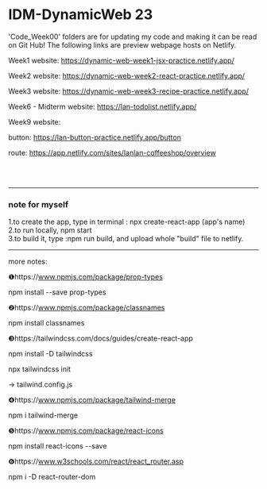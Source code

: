 # IDM-DynamicWeb 23

'Code_Week00' folders are for updating my code and making it can be read on Git Hub! 
The following links are preview webpage hosts on Netlify.

Week1 website:
https://dynamic-web-week1-jsx-practice.netlify.app/

Week2 website:
https://dynamic-web-week2-react-practice.netlify.app/

Week3 website:
https://dynamic-web-week3-recipe-practice.netlify.app/

Week6 - Midterm website:
https://lan-todolist.netlify.app/



Week9 website:

button:
https://lan-button-practice.netlify.app/button

route:
https://app.netlify.com/sites/lanlan-coffeeshop/overview


<br><br>

<hr>

 ### **note for myself**
 
 1.to create the app, type in terminal
 : npx create-react-app (app's name) <br>
 2.to run locally,  npm start  <br>
 3.to build it, type :npm run build, and upload whole "build" file to netlify.
 
 <hr>

more notes:

❶https://www.npmjs.com/package/prop-types

npm install --save prop-types

❷https://www.npmjs.com/package/classnames

npm install classnames

❸https://tailwindcss.com/docs/guides/create-react-app

npm install -D tailwindcss

npx tailwindcss init

-> tailwind.config.js

❹https://www.npmjs.com/package/tailwind-merge 

npm i tailwind-merge

❺https://www.npmjs.com/package/react-icons 

npm install react-icons --save

❻https://www.w3schools.com/react/react_router.asp

npm i -D react-router-dom

 
